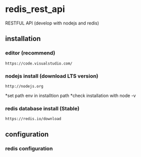 # redis_rest_api
RESTFUL API (develop with nodejs and redis)

## installation
### editor (recommend)

    https://code.visualstudio.com/

### nodejs install (download LTS version)
   
    http://nodejs.org
    
   *set path env in installtion path
   *check installation with node -v

### redis database install (Stable)

    https://redis.io/download

## configuration
### redis configuration
